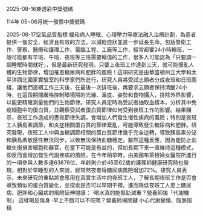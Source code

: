 
2025-08-16樂透彩中獎號碼

                                
114年 05~06月統一發票中獎號碼
                             
2025-08-17空氣品質指標
                              緩和病人睡眠、心理壓力等療法融入治療計劃，為患者提供一個安全、經濟且有效的方法，以減輕症狀並進一步延長生命。包括警衛工作、警察、醫療和護理工作、電腦工程、工廠等工作，經常都要24小時輪班，一般可能都有早班、午班、夜班等三班需要輪值的工作，很多人可能認為「只要調一調睡眠時間就好」，但是最新研究發現，只要上夜班工作達到三天，就可能擾亂人體的生物節律，增加罹患糖尿病和肥胖的風險！這項研究是由華盛頓州立大學和太平洋西北國家實驗室的科學家們所進行，研究人員將受試志願者分成夜班和日班兩組，讓他們連續工作三天後，在最後一次排班後，再要求志願者保持清醒24小時，在這段期間嚴格控制環境隔的光線、溫度、姿勢和食物攝入，排除外界影響，以能更精確測量他們的生物節律。研究人員定時為受試者抽取血樣本，分析其中免疫細胞中的蛋白質，並觀察受試者蛋白質節律如何受到夜班工作的影響。結果顯示，夜班工作造成的晝夜節律失調，會增加人們發生慢性疾病的風險；特別是夜班工人胰島素調節，和炎症相關蛋白質的節律紊亂，可能導致發生糖尿病和肥胖。研究發現，夜班工人中與血糖調節相關的蛋白質節律幾乎完全逆轉，導致胰島素分泌和胰島素敏感性無法同步，以致無法保持血糖穩定。雖然這種反應，因為能防止血糖失衡損害細胞和器官，在當下可能是有益的，但如長期下來一直維持這種模式，卻反而會增加發生代謝疾病的風險。在今年稍早時，由美國布萊根婦女醫院所進行的一項參與人數多達63676位、年齡則介於45至62歲的護理師健康研究時也發現，相對於早睡型的人來說，經常熬夜者得糖尿病風險增加72%。研究人員表示，未來研究的重點將會應用在真實生活中的夜班工人，了解長期夜班工作是否會導致類似的蛋白質變化，並探索是否可以早期干預，進而降低夜班工人患上糖尿病、肥胖和心臟病的風險延伸閱讀： ·喝水真的能幫助減重？營養師揭「代謝機制」 這樣喝反傷身 ·早上不餓可以不吃嗎？營養師揭關鍵 小心代謝變慢、脂肪囤積